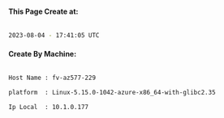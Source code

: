 
   
#### This Page Create at:

```bash

2023-08-04 - 17:41:05 UTC

```

#### Create By Machine:

```bash

Host Name : fv-az577-229

platform  : Linux-5.15.0-1042-azure-x86_64-with-glibc2.35

Ip Local  : 10.1.0.177

```

